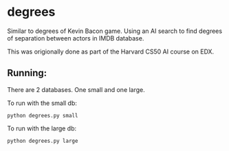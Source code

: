 # degrees
Similar to degrees of Kevin Bacon game. Using an AI search to find degrees of separation between actors in IMDB database.

This was origionally done as part of the Harvard CS50 AI course on EDX.

## Running:
There are 2 databases. One small and one large.

To run with the small db:
```
python degrees.py small
```

To run with the large db:
```
python degrees.py large
```
